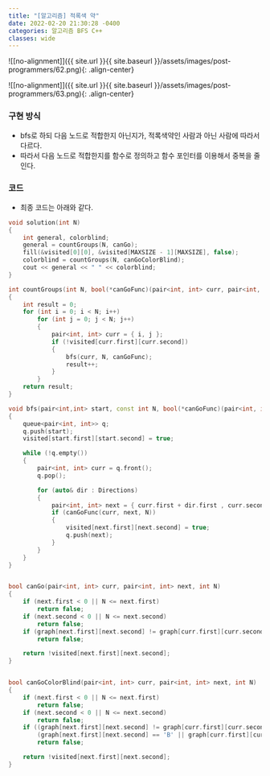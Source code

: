 ```yaml
---
title: "[알고리즘] 적록색 약"
date: 2022-02-20 21:30:28 -0400
categories: 알고리즘 BFS C++
classes: wide
---
```


![[no-alignment]]({{ site.url }}{{ site.baseurl }}/assets/images/post-programmers/62.png){: .align-center}

![[no-alignment]]({{ site.url }}{{ site.baseurl }}/assets/images/post-programmers/63.png){: .align-center}

### 구현 방식

- bfs로 하되 다음 노드로 적합한지 아닌지가, 적록색약인 사람과 아닌 사람에 따라서 다르다.
- 따라서 다음 노드로 적합한지를 함수로 정의하고 함수 포인터를 이용해서 중복을 줄인다.

### 코드

- 최종 코드는 아래와 같다.

```cpp
void solution(int N)
{
    int general, colorblind;
    general = countGroups(N, canGo);
    fill(&visited[0][0], &visited[MAXSIZE - 1][MAXSIZE], false);
    colorblind = countGroups(N, canGoColorBlind);
    cout << general << " " << colorblind;
}

int countGroups(int N, bool(*canGoFunc)(pair<int, int> curr, pair<int, int> next, int N))
{
    int result = 0;
    for (int i = 0; i < N; i++)
        for (int j = 0; j < N; j++)
        {
            pair<int, int> curr = { i, j };
            if (!visited[curr.first][curr.second])
            {
                bfs(curr, N, canGoFunc);
                result++;
            }
        }
    return result;
}

void bfs(pair<int,int> start, const int N, bool(*canGoFunc)(pair<int, int> curr, pair<int, int> next, int N))
{
    queue<pair<int, int>> q;
    q.push(start);
    visited[start.first][start.second] = true;

    while (!q.empty())
    {
        pair<int, int> curr = q.front();
        q.pop();

        for (auto& dir : Directions)
        {
            pair<int, int> next = { curr.first + dir.first , curr.second + dir.second };
            if (canGoFunc(curr, next, N))
            {
                visited[next.first][next.second] = true;
                q.push(next);
            }
        }
    }
}


bool canGo(pair<int, int> curr, pair<int, int> next, int N)
{
    if (next.first < 0 || N <= next.first)
        return false;
    if (next.second < 0 || N <= next.second)
        return false;
    if (graph[next.first][next.second] != graph[curr.first][curr.second])
        return false;

    return !visited[next.first][next.second];
}


bool canGoColorBlind(pair<int, int> curr, pair<int, int> next, int N)
{
    if (next.first < 0 || N <= next.first)
        return false;
    if (next.second < 0 || N <= next.second)
        return false;
    if ((graph[next.first][next.second] != graph[curr.first][curr.second]) && 
        (graph[next.first][next.second] == 'B' || graph[curr.first][curr.second] == 'B'))
        return false;

    return !visited[next.first][next.second];
}
```